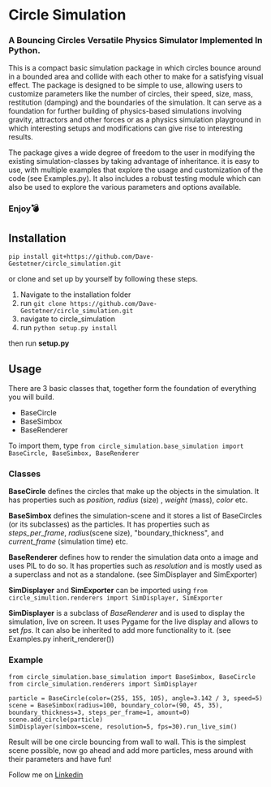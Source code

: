 # Circle Simulation
### A Bouncing Circles Versatile Physics Simulator Implemented In Python.
This is a compact basic simulation package in which circles bounce around in a bounded area and collide with each other to make
for a satisfying visual effect. The package is designed to be simple to use, allowing users to customize parameters like the number of circles, their speed, size, mass, restitution (damping) and the boundaries of the simulation. It can serve as a foundation for further building of physics-based simulations involving gravity, attractors and other forces or as a physics simulation playground in which interesting setups and modifications can give rise to interesting results.

The package gives a wide degree of freedom to the user in modifying the existing simulation-classes by taking advantage of inheritance. it is easy to use, with multiple examples that explore the usage and customization of the code (see Examples.py). It also includes a robust testing module which can also be used to explore the various parameters and options available.

### Enjoy💣

## Installation
`pip install git+https://github.com/Dave-Gestetner/circle_simulation.git`

or clone and set up by yourself by following these steps.
1. Navigate to the installation folder
2. run `git clone https://github.com/Dave-Gestetner/circle_simulation.git`
3. navigate to circle_simulation
4. run `python setup.py install`

then run **setup.py**

## Usage
There are 3 basic classes that, together form the foundation of everything you will build.
+ BaseCircle
+ BaseSimbox
+ BaseRenderer

To import them, type `from circle_simulation.base_simulation import BaseCircle, BaseSimbox, BaseRenderer`

### Classes

**BaseCircle** defines the circles that make up the objects in the simulation. It has properties such as *position*, *radius* (size)
, *weight* (mass), *color* etc.

**BaseSimbox** defines the simulation-scene and it stores a list of BaseCircles (or its subclasses) as the particles. It has properties such as *steps_per_frame*, *radius*(scene size), "boundary_thickness", and *current_frame* (simulation time) etc.

**BaseRenderer** defines how to render the simulation data onto a image and uses PIL to do so. It has properties such as *resolution* and is mostly used as a superclass and not as a standalone. (see SimDisplayer and SimExporter)

**SimDisplayer** and **SimExporter** can be imported using 
`from circle_simultion.renderers import SimDisplayer, SimExporter`

**SimDisplayer** is a subclass of *BaseRenderer* and is used to display the simulation, live on screen. It uses Pygame for the live display and allows to set *fps*.
It can also be inherited to add more functionality to it. (see Examples.py inherit_renderer())

### Example
```
from circle_simulation.base_simulation import BaseSimbox, BaseCircle
from circle_simulation.renderers import SimDisplayer

particle = BaseCircle(color=(255, 155, 105), angle=3.142 / 3, speed=5)
scene = BaseSimbox(radius=100, boundary_color=(90, 45, 35), boundary_thickness=3, steps_per_frame=1, amount=0)
scene.add_circle(particle)
SimDisplayer(simbox=scene, resolution=5, fps=30).run_live_sim()
```

Result will be one circle bouncing from wall to wall. This is the simplest scene possible, now go ahead and add more particles, mess around with their parameters and have fun!



Follow me on [Linkedin](https://www.linkedin.com/in/dave-g-026b142aa/)

